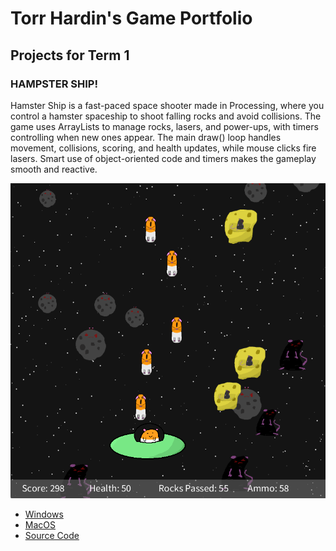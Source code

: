 # Torr Hardin's Game Portfolio

## Projects for Term 1

### HAMPSTER SHIP!

Hamster Ship is a fast-paced space shooter made in Processing, where you control a hamster spaceship to shoot falling rocks and avoid collisions. The game uses ArrayLists to manage rocks, lasers, and power-ups, with timers controlling when new ones appear. The main draw() loop handles movement, collisions, scoring, and health updates, while mouse clicks fire lasers. Smart use of object-oriented code and timers makes the gameplay smooth and reactive.

![Running Game](https://github.com/9645329-max/portfolio/blob/main/images/Gameplay.png)

* [Windows](https://github.com/9645329-max/portfolio/blob/main/src/SpaceGame/windows-amd64.zip)
* [MacOS](https://github.com/9645329-max/portfolio/blob/main/src/SpaceGame/macos-aarch64.zip)
* [Source Code](https://github.com/9645329-max/portfolio/tree/main/src/SpaceGame)
